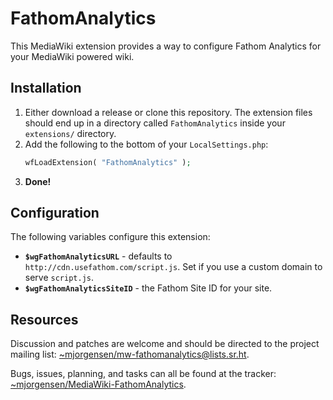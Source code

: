 # FathomAnalytics

This MediaWiki extension provides a way to configure Fathom Analytics
for your MediaWiki powered wiki.

## Installation

1. Either download a release or clone this repository. The extension
files
should end up in a directory called `FathomAnalytics` inside your
`extensions/` directory.
1. Add the following to the bottom of your `LocalSettings.php`:
   ```php
   wfLoadExtension( "FathomAnalytics" );
   ```
1. **Done!**

## Configuration

The following variables configure this extension:

* **`$wgFathomAnalyticsURL`** - defaults to
`http://cdn.usefathom.com/script.js`. Set if you use a custom domain to
serve `script.js`.
* **`$wgFathomAnalyticsSiteID`** - the Fathom Site ID for your site.

## Resources

Discussion and patches are welcome and should be directed to the project
mailing list: [~mjorgensen/mw-fathomanalytics@lists.sr.ht][lists].

Bugs, issues, planning, and tasks can all be found at the tracker: 
[~mjorgensen/MediaWiki-FathomAnalytics][todo].

[lists]:https://lists.sr.ht/~mjorgensen/mw-fathomanalytics
[todo]:https://todo.sr.ht/~mjorgensen/MediaWiki-FathomAnalytics
